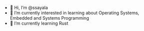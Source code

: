 - 👋 Hi, I’m @ssayala
- 👀 I’m currently interested in learning about Operating Systems, Embedded and Systems Programming
- 🌱 I’m currently learning Rust


<!---
ssayala/ssayala is a ✨ special ✨ repository because its `README.md` (this file) appears on your GitHub profile.
You can click the Preview link to take a look at your changes.
--->
